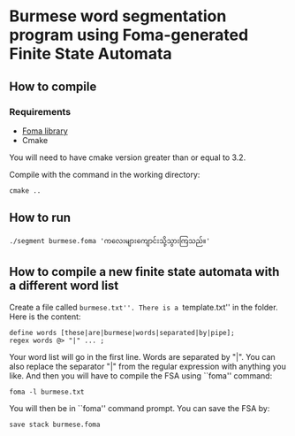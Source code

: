 # Burmese word segmentation program using Foma-generated Finite State Automata

## How to compile

### Requirements

- [Foma library](https://code.google.com/p/foma/)
- Cmake

You will need to have cmake version greater than or equal to 3.2.

Compile with the command in the working directory:

    cmake ..

## How to run

    ./segment burmese.foma 'ကလေးများကျောင်းသို့သွားကြသည်။'

## How to compile a new finite state automata with a different word list

Create a file called ``burmese.txt''. There is a ``template.txt'' in the folder. Here is the content:

    define words [these|are|burmese|words|separated|by|pipe];
    regex words @> "|" ... ;

Your word list will go in the first line. Words are separated by "|". You can also replace the separator "|" from the regular expression with anything you like. And then you will have to compile the FSA using ``foma'' command:

    foma -l burmese.txt

You will then be in ``foma'' command prompt. You can save the FSA by:

    save stack burmese.foma